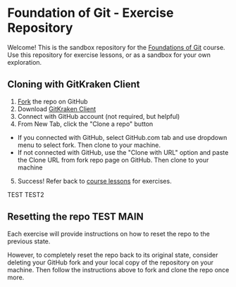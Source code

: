 # Foundation of Git - Exercise Repository

Welcome! This is the sandbox repository for the [Foundations of Git](https://learn.gitkraken.com) course. Use this repository for exercise lessons, or as a sandbox for your own exploration.

## Cloning with GitKraken Client
 
 1. [Fork](https://docs.github.com/en/get-started/quickstart/fork-a-repo#forking-a-repository) the repo on GitHub 
 2. Download [GitKraken Client](https://gitkraken.com)
 3. Connect with GitHub account (not required, but helpful)
 4. From New Tab, click the "Clone a repo" button
  - If you connected with GitHub, select GitHub.com tab and use dropdown menu to select fork. Then clone to your machine.
  - If not connected with GitHub, use the "Clone with URL" option and paste the Clone URL from fork repo page on GitHub. Then clone to your machine

 5. Success! Refer back to [course lessons](https://learn.gitkraken.com) for exercises. 

TEST TEST2

## Resetting the repo TEST MAIN

Each exercise will provide instructions on how to reset the repo to the previous state.

However, to completely reset the repo back to its original state, consider deleting your GitHub fork and your local copy of the repository on your machine. Then follow the instructions above to fork and clone the repo once more. 
